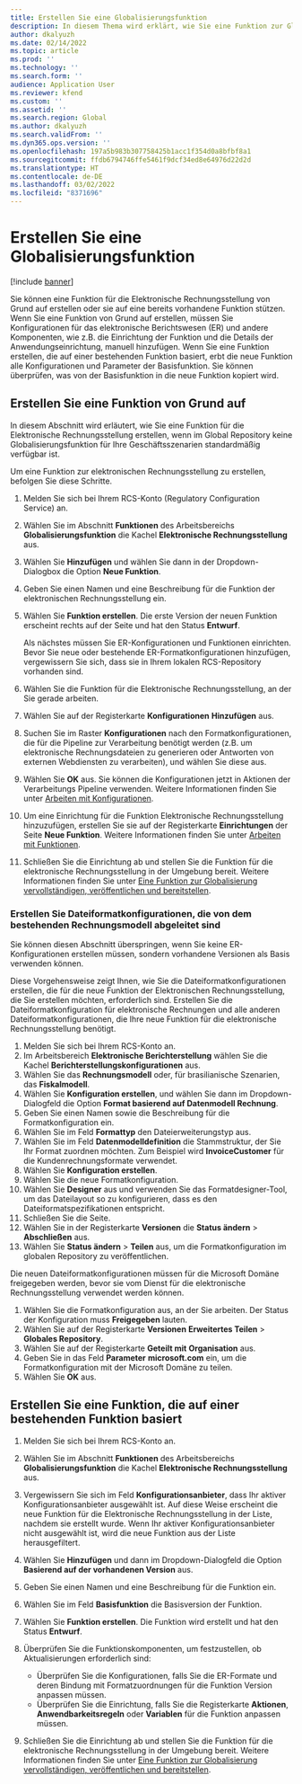 ```yaml
---
title: Erstellen Sie eine Globalisierungsfunktion
description: In diesem Thema wird erklärt, wie Sie eine Funktion zur Globalisierung erstellen.
author: dkalyuzh
ms.date: 02/14/2022
ms.topic: article
ms.prod: ''
ms.technology: ''
ms.search.form: ''
audience: Application User
ms.reviewer: kfend
ms.custom: ''
ms.assetid: ''
ms.search.region: Global
ms.author: dkalyuzh
ms.search.validFrom: ''
ms.dyn365.ops.version: ''
ms.openlocfilehash: 197a5b983b307758425b1acc1f354d0a8bfbf8a1
ms.sourcegitcommit: ffdb6794746ffe5461f9dcf34ed8e64976d22d2d
ms.translationtype: HT
ms.contentlocale: de-DE
ms.lasthandoff: 03/02/2022
ms.locfileid: "8371696"
---
```

# <a name="create-a-globalization-feature"></a>Erstellen Sie eine Globalisierungsfunktion

[!include [banner](../includes/banner.md)]

Sie können eine Funktion für die Elektronische Rechnungsstellung von Grund auf erstellen oder sie auf eine bereits vorhandene Funktion stützen. Wenn Sie eine Funktion von Grund auf erstellen, müssen Sie Konfigurationen für das elektronische Berichtswesen (ER) und andere Komponenten, wie z.B. die Einrichtung der Funktion und die Details der Anwendungseinrichtung, manuell hinzufügen. Wenn Sie eine Funktion erstellen, die auf einer bestehenden Funktion basiert, erbt die neue Funktion alle Konfigurationen und Parameter der Basisfunktion. Sie können überprüfen, was von der Basisfunktion in die neue Funktion kopiert wird.

## <a name="create-a-feature-from-scratch"></a>Erstellen Sie eine Funktion von Grund auf

In diesem Abschnitt wird erläutert, wie Sie eine Funktion für die Elektronische Rechnungsstellung erstellen, wenn im Global Repository keine Globalisierungsfunktion für Ihre Geschäftsszenarien standardmäßig verfügbar ist.

Um eine Funktion zur elektronischen Rechnungsstellung zu erstellen, befolgen Sie diese Schritte.

1. Melden Sie sich bei Ihrem RCS-Konto (Regulatory Configuration Service) an.
2. Wählen Sie im Abschnitt **Funktionen** des Arbeitsbereichs **Globalisierungsfunktion** die Kachel **Elektronische Rechnungsstellung** aus.
3. Wählen Sie **Hinzufügen** und wählen Sie dann in der Dropdown-Dialogbox die Option **Neue Funktion**.
4. Geben Sie einen Namen und eine Beschreibung für die Funktion der elektronischen Rechnungsstellung ein.
5. Wählen Sie **Funktion erstellen**. Die erste Version der neuen Funktion erscheint rechts auf der Seite und hat den Status **Entwurf**.

    Als nächstes müssen Sie ER-Konfigurationen und Funktionen einrichten. Bevor Sie neue oder bestehende ER-Formatkonfigurationen hinzufügen, vergewissern Sie sich, dass sie in Ihrem lokalen RCS-Repository vorhanden sind.

6. Wählen Sie die Funktion für die Elektronische Rechnungsstellung, an der Sie gerade arbeiten.
7. Wählen Sie auf der Registerkarte **Konfigurationen** **Hinzufügen** aus.
8. Suchen Sie im Raster **Konfigurationen** nach den Formatkonfigurationen, die für die Pipeline zur Verarbeitung benötigt werden (z.B. um elektronische Rechnungsdateien zu generieren oder Antworten von externen Webdiensten zu verarbeiten), und wählen Sie diese aus.
9. Wählen Sie **OK** aus. Sie können die Konfigurationen jetzt in Aktionen der Verarbeitungs Pipeline verwenden. Weitere Informationen finden Sie unter [Arbeiten mit Konfigurationen](e-invoicing-work-configurations.md).
10. Um eine Einrichtung für die Funktion Elektronische Rechnungsstellung hinzuzufügen, erstellen Sie sie auf der Registerkarte **Einrichtungen** der Seite **Neue Funktion**. Weitere Informationen finden Sie unter [Arbeiten mit Funktionen](e-invoicing-feature-setup.md).
11. Schließen Sie die Einrichtung ab und stellen Sie die Funktion für die elektronische Rechnungsstellung in der Umgebung bereit. Weitere Informationen finden Sie unter [Eine Funktion zur Globalisierung vervollständigen, veröffentlichen und bereitstellen](e-invoicing-complete-publish-deploy-globalization-feature).

### <a name="create-file-format-configurations-that-are-derived-from-the-existing-invoice-model"></a>Erstellen Sie Dateiformatkonfigurationen, die von dem bestehenden Rechnungsmodell abgeleitet sind

Sie können diesen Abschnitt überspringen, wenn Sie keine ER-Konfigurationen erstellen müssen, sondern vorhandene Versionen als Basis verwenden können.

Diese Vorgehensweise zeigt Ihnen, wie Sie die Dateiformatkonfigurationen erstellen, die für die neue Funktion der Elektronischen Rechnungsstellung, die Sie erstellen möchten, erforderlich sind. Erstellen Sie die Dateiformatkonfiguration für elektronische Rechnungen und alle anderen Dateiformatkonfigurationen, die Ihre neue Funktion für die elektronische Rechnungsstellung benötigt.

1. Melden Sie sich bei Ihrem RCS-Konto an.
2. Im Arbeitsbereich **Elektronische Berichterstellung** wählen Sie die Kachel **Berichterstellungskonfigurationen** aus.
3. Wählen Sie das **Rechnungsmodell** oder, für brasilianische Szenarien, das **Fiskalmodell**.
4. Wählen Sie **Konfiguration erstellen**, und wählen Sie dann im Dropdown-Dialogfeld die Option **Format basierend auf Datenmodell Rechnung**.
5. Geben Sie einen Namen sowie die Beschreibung für die Formatkonfiguration ein.
6. Wählen Sie im Feld **Formattyp** den Dateierweiterungstyp aus.
7. Wählen Sie im Feld **Datenmodelldefinition** die Stammstruktur, der Sie Ihr Format zuordnen möchten. Zum Beispiel wird **InvoiceCustomer** für die Kundenrechnungsformate verwendet.
8. Wählen Sie **Konfiguration erstellen**.
9. Wählen Sie die neue Formatkonfiguration.
10. Wählen Sie **Designer** aus und verwenden Sie das Formatdesigner-Tool, um das Dateilayout so zu konfigurieren, dass es den Dateiformatspezifikationen entspricht.
11. Schließen Sie die Seite.
12. Wählen Sie in der Registerkarte **Versionen** die **Status ändern** \> **Abschließen** aus.
13. Wählen Sie **Status ändern** \> **Teilen** aus, um die Formatkonfiguration im globalen Repository zu veröffentlichen.

Die neuen Dateiformatkonfigurationen müssen für die Microsoft Domäne freigegeben werden, bevor sie vom Dienst für die elektronische Rechnungsstellung verwendet werden können.

1. Wählen Sie die Formatkonfiguration aus, an der Sie arbeiten. Der Status der Konfiguration muss **Freigegeben** lauten.
2. Wählen Sie auf der Registerkarte **Versionen** **Erweitertes Teilen** \> **Globales Repository**.
3. Wählen Sie auf der Registerkarte **Geteilt mit** **Organisation** aus.
4. Geben Sie in das Feld **Parameter** **microsoft.com** ein, um die Formatkonfiguration mit der Microsoft Domäne zu teilen.
5. Wählen Sie **OK** aus.

## <a name="create-a-feature-that-is-based-on-an-existing-feature"></a>Erstellen Sie eine Funktion, die auf einer bestehenden Funktion basiert

1. Melden Sie sich bei Ihrem RCS-Konto an.
2. Wählen Sie im Abschnitt **Funktionen** des Arbeitsbereichs **Globalisierungsfunktion** die Kachel **Elektronische Rechnungsstellung** aus.
3. Vergewissern Sie sich im Feld **Konfigurationsanbieter**, dass Ihr aktiver Konfigurationsanbieter ausgewählt ist. Auf diese Weise erscheint die neue Funktion für die Elektronische Rechnungsstellung in der Liste, nachdem sie erstellt wurde. Wenn Ihr aktiver Konfigurationsanbieter nicht ausgewählt ist, wird die neue Funktion aus der Liste herausgefiltert.
4. Wählen Sie **Hinzufügen** und dann im Dropdown-Dialogfeld die Option **Basierend auf der vorhandenen Version** aus.
5. Geben Sie einen Namen und eine Beschreibung für die Funktion ein.
6. Wählen Sie im Feld **Basisfunktion** die Basisversion der Funktion.
7. Wählen Sie **Funktion erstellen**. Die Funktion wird erstellt und hat den Status **Entwurf**.
8. Überprüfen Sie die Funktionskomponenten, um festzustellen, ob Aktualisierungen erforderlich sind:

    - Überprüfen Sie die Konfigurationen, falls Sie die ER-Formate und deren Bindung mit Formatzuordnungen für die Funktion Version anpassen müssen.
    - Überprüfen Sie die Einrichtung, falls Sie die Registerkarte **Aktionen**, **Anwendbarkeitsregeln** oder **Variablen** für die Funktion anpassen müssen.

9. Schließen Sie die Einrichtung ab und stellen Sie die Funktion für die elektronische Rechnungsstellung in der Umgebung bereit. Weitere Informationen finden Sie unter [Eine Funktion zur Globalisierung vervollständigen, veröffentlichen und bereitstellen](e-invoicing-complete-publish-deploy-globalization-feature).
